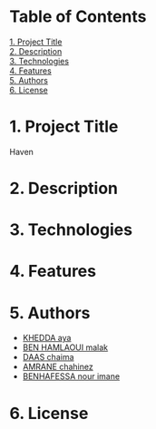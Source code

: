 # Table of Contents
[1. Project Title]()  
[2. Description]()  
[3. Technologies]()  
[4. Features]()  
[5. Authors]()  
[6. License]()  

# 1. Project Title  

Haven

# 2. Description


# 3. Technologies


# 4. Features


# 5. Authors
+ [KHEDDA aya](https://github.com/aya-kd)  
+ [BEN HAMLAOUI malak](https://github.com/Mima2001)  
+ [DAAS chaima](https://github.com/chaima2911)  
+ [AMRANE chahinez](https://github.com/ChahinazAmrane)  
+ [BENHAFESSA nour imane](https://github.com/nourImen20)  

# 6. License
